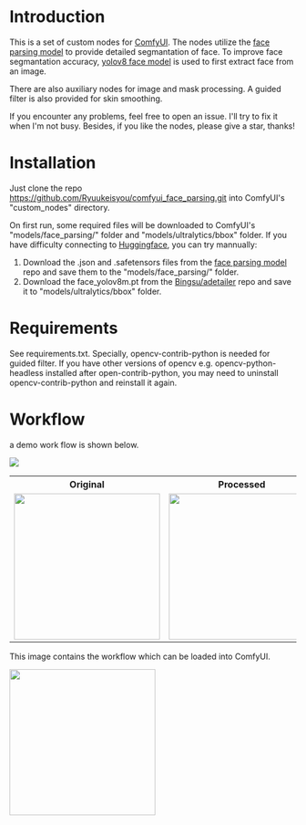# Introduction
This is a set of custom nodes for [ComfyUI](https://github.com/comfyanonymous/ComfyUI). 
The nodes utilize the [face parsing model](https://huggingface.co/jonathandinu/face-parsing) to provide detailed segmantation of face. To improve face segmantation accuracy, [yolov8 face model](https://huggingface.co/Bingsu/adetailer/) is used to first extract face from an image.

There are also auxiliary nodes for image and mask processing. A guided filter is also provided for skin smoothing. 

If you encounter any problems, feel free to open an issue. I'll try to fix it when I'm not busy. Besides, if you like the nodes, please give a star, thanks!

# Installation
Just clone the repo https://github.com/Ryuukeisyou/comfyui_face_parsing.git into ComfyUI's "custom_nodes" directory.

On first run, some required files will be downloaded to ComfyUI's "models/face_parsing/" folder and "models/ultralytics/bbox" folder. If you have difficulty connecting to [Huggingface](https://huggingface.co/), you can try mannually:

1. Download the .json and .safetensors files from the [face parsing model](https://huggingface.co/jonathandinu/face-parsing) repo and save them to the "models/face_parsing/" folder.
2. Download the face_yolov8m.pt from the [Bingsu/adetailer](https://huggingface.co/Bingsu/adetailer/) repo and save it to "models/ultralytics/bbox" folder.

# Requirements
See requirements.txt. Specially, opencv-contrib-python is needed for guided filter. If you have other versions of opencv e.g. opencv-python-headless installed after open-contrib-python, you may need to uninstall opencv-contrib-python and reinstall it again.

# Workflow
a demo work flow is shown below.

<img src="demo/workflow.png">

<table>
<tr>
<th>Original</th>
<th>Processed</th>
</tr>

<!-- Line 1: Compare -->
<tr>
<td><img src="demo/original.jpg" height="256" width="256"></td>
<td><img src="demo/processed.png" height="256" width="256"></td>
</tr>
</table>

This image contains the workflow which can be loaded into ComfyUI.

<img src="demo/processed.png" height="256" width="256">

